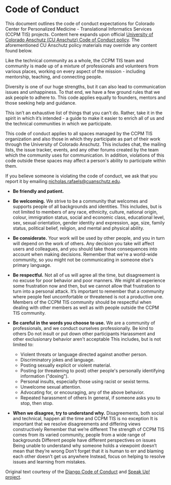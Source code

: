 # Code of Conduct

This document outlines the code of conduct expectations for Colorado Center for Personalized Medicine - Translational Informatics Services (CCPM TIS) projects.
Content here expands upon official [University of Colorado Anschutz (CU Anschutz) Code of Conduct policy](https://www.cu.edu/ope/aps/2027).
The aforementioned CU Anschutz policy materials may override any content found below.

Like the technical community as a whole, the CCPM TIS team and community is made up of a mixture of professionals and volunteers from various places, working on every aspect of the mission - including mentorship, teaching, and connecting people.

Diversity is one of our huge strengths, but it can also lead to communication issues and unhappiness.
To that end, we have a few ground rules that we ask people to adhere to.
This code applies equally to founders, mentors and those seeking help and guidance.

This isn’t an exhaustive list of things that you can’t do.
Rather, take it in the spirit in which it’s intended - a guide to make it easier to enrich all of us and the technical communities in which we participate.

This code of conduct applies to all spaces managed by the CCPM TIS organization and also those in which they participate as part of their work through the University of Colorado Anschutz.
This includes chat, the mailing lists, the issue tracker, events, and any other forums created by the team which the community uses for communication.
In addition, violations of this code outside these spaces may affect a person's ability to participate within them.

If you believe someone is violating the code of conduct, we ask that you report it by emailing [nicholas.rafaels@cuanschutz.edu](mailto:nicholas.rafaels@cuanschutz.edu).

- **Be friendly and patient.**

- **Be welcoming.** We strive to be a community that welcomes and supports people of all backgrounds and identities.
This includes, but is not limited to members of any race, ethnicity, culture, national origin, colour, immigration status, social and economic class, educational level, sex, sexual orientation, gender identity and expression, age, size, family status, political belief, religion, and mental and physical ability.

- **Be considerate.** Your work will be used by other people, and you in turn will depend on the work of others.
Any decision you take will affect users and colleagues, and you should take those consequences into account when making decisions.
Remember that we're a world-wide community, so you might not be communicating in someone else's primary language.

- **Be respectful.** Not all of us will agree all the time, but disagreement is no excuse for poor behavior and poor manners.
We might all experience some frustration now and then, but we cannot allow that frustration to turn into a personal attack.
It’s important to remember that a community where people feel uncomfortable or threatened is not a productive one.
Members of the CCPM TIS community should be respectful when dealing with other members as well as with people outside the CCPM TIS community.

- **Be careful in the words you choose to use.** We are a community of professionals, and we conduct ourselves professionally.
Be kind to others
Do not insult or put down other participants
Harassment and other exclusionary behavior aren't acceptable
This includes, but is not limited to:
  - Violent threats or language directed against another person.
  - Discriminatory jokes and language.
  - Posting sexually explicit or violent material.
  - Posting (or threatening to post) other people's personally identifying information ("doxing").
  - Personal insults, especially those using racist or sexist terms.
  - Unwelcome sexual attention.
  - Advocating for, or encouraging, any of the above behavior.
  - Repeated harassment of others
In general, if someone asks you to stop, then stop.

- **When we disagree, try to understand why.** Disagreements, both social and technical, happen all the time and CCPM TIS is no exception
It is important that we resolve disagreements and differing views constructively
Remember that we’re different
The strength of CCPM TIS comes from its varied community, people from a wide range of backgrounds
Different people have different perspectives on issues
Being unable to understand why someone holds a viewpoint doesn’t mean that they’re wrong
Don’t forget that it is human to err and blaming each other doesn’t get us anywhere
Instead, focus on helping to resolve issues and learning from mistakes.

Original text courtesy of the [Django Code of Conduct](https://www.djangoproject.com/conduct/) and [Speak Up! project](http://web.archive.org/web/20141109123859/http://speakup.io/coc.html).
